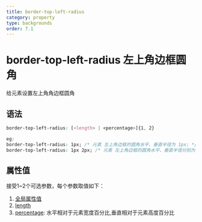 ```yaml
---
title: border-top-left-radius
category: property
type: backgrounds
order: 7.1
---
```


# border-top-left-radius 左上角边框圆角

给元素设置左上角角边框圆角

## 语法

```css
border-top-left-radius: [<length> | <percentage>]{1, 2}

eg:
border-top-left-radius: 1px; /* 元素 左上角边框的圆角水平、垂直半径为 1px; */
border-top-left-radius: 1px 2px; /* 元素 左上角边框的圆角水平、垂直半径分别为 1px 2px; */
```

## 属性值

接受1~2个可选参数，每个参数取值如下：

1. [全局属性值](/front-end/CSS/values#anchor-值类型)
1. [length](/front-end/CSS/values#anchor-值类型)
1. [percentage](/front-end/CSS/values#anchor-值类型): 水平相对于元素宽度百分比,垂直相对于元素高度百分比
